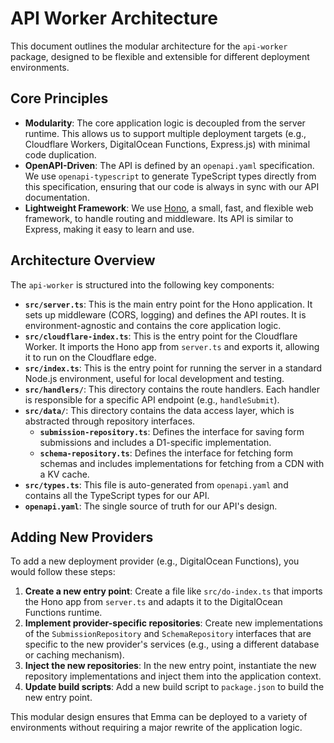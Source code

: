 # API Worker Architecture

This document outlines the modular architecture for the `api-worker` package, designed to be flexible and extensible for different deployment environments.

## Core Principles

- **Modularity**: The core application logic is decoupled from the server runtime. This allows us to support multiple deployment targets (e.g., Cloudflare Workers, DigitalOcean Functions, Express.js) with minimal code duplication.
- **OpenAPI-Driven**: The API is defined by an `openapi.yaml` specification. We use `openapi-typescript` to generate TypeScript types directly from this specification, ensuring that our code is always in sync with our API documentation.
- **Lightweight Framework**: We use [Hono](https://hono.dev/), a small, fast, and flexible web framework, to handle routing and middleware. Its API is similar to Express, making it easy to learn and use.

## Architecture Overview

The `api-worker` is structured into the following key components:

- **`src/server.ts`**: This is the main entry point for the Hono application. It sets up middleware (CORS, logging) and defines the API routes. It is environment-agnostic and contains the core application logic.
- **`src/cloudflare-index.ts`**: This is the entry point for the Cloudflare Worker. It imports the Hono app from `server.ts` and exports it, allowing it to run on the Cloudflare edge.
- **`src/index.ts`**: This is the entry point for running the server in a standard Node.js environment, useful for local development and testing.
- **`src/handlers/`**: This directory contains the route handlers. Each handler is responsible for a specific API endpoint (e.g., `handleSubmit`).
- **`src/data/`**: This directory contains the data access layer, which is abstracted through repository interfaces.
  - **`submission-repository.ts`**: Defines the interface for saving form submissions and includes a D1-specific implementation.
  - **`schema-repository.ts`**: Defines the interface for fetching form schemas and includes implementations for fetching from a CDN with a KV cache.
- **`src/types.ts`**: This file is auto-generated from `openapi.yaml` and contains all the TypeScript types for our API.
- **`openapi.yaml`**: The single source of truth for our API's design.

## Adding New Providers

To add a new deployment provider (e.g., DigitalOcean Functions), you would follow these steps:

1.  **Create a new entry point**: Create a file like `src/do-index.ts` that imports the Hono app from `server.ts` and adapts it to the DigitalOcean Functions runtime.
2.  **Implement provider-specific repositories**: Create new implementations of the `SubmissionRepository` and `SchemaRepository` interfaces that are specific to the new provider's services (e.g., using a different database or caching mechanism).
3.  **Inject the new repositories**: In the new entry point, instantiate the new repository implementations and inject them into the application context.
4.  **Update build scripts**: Add a new build script to `package.json` to build the new entry point.

This modular design ensures that Emma can be deployed to a variety of environments without requiring a major rewrite of the application logic.
